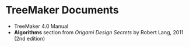 TreeMaker Documents
===================

- TreeMaker 4.0 Manual
- __Algorithms__ section from _Origami Design Secrets_ by Robert Lang, 2011 (2nd edition)
